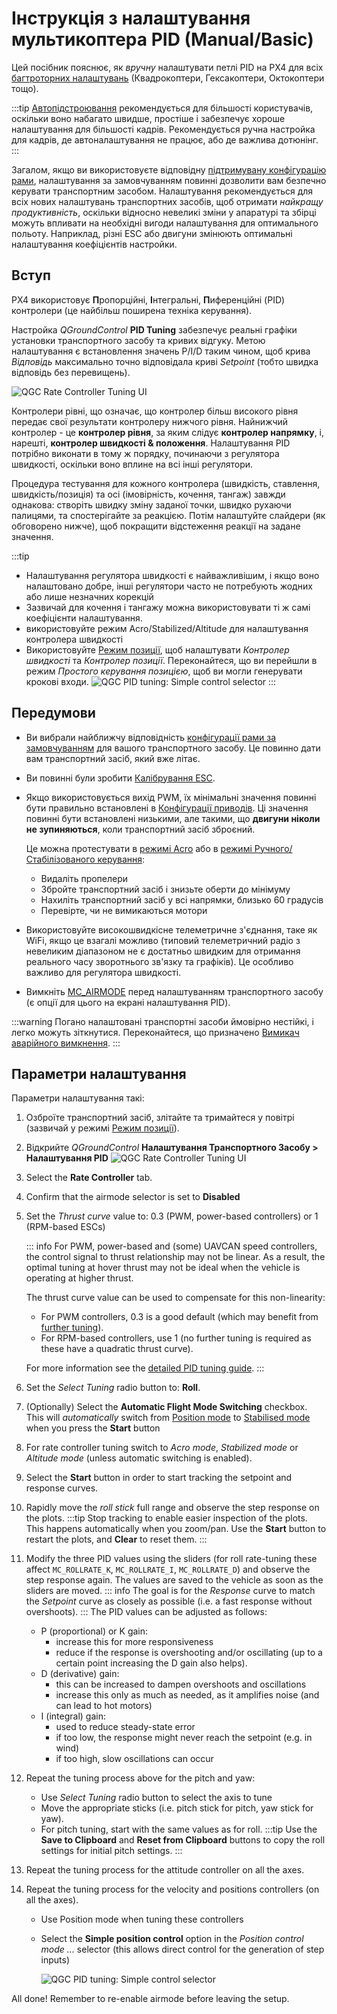 # Інструкція з налаштування мультикоптера PID (Manual/Basic)

Цей посібник пояснює, як _вручну_ налаштувати петлі PID на PX4 для всіх [багтроторних налаштувань](../airframes/airframe_reference.md#copter) (Квадрокоптери, Гексакоптери, Октокоптери тощо).

:::tip
[Автопідстроювання](../config/autotune.md) рекомендується для більшості користувачів, оскільки воно набагато швидше, простіше і забезпечує хороше налаштування для більшості кадрів. Рекомендується ручна настройка для кадрів, де автоналаштування не працює, або де важлива дотюнінг.
:::

Загалом, якщо ви використовуєте відповідну [підтримувану конфігурацію рами](../airframes/airframe_reference.md#copter), налаштування за замовчуванням повинні дозволити вам безпечно керувати транспортним засобом. Налаштування рекомендується для всіх нових налаштувань транспортних засобів, щоб отримати _найкращу продуктивність_, оскільки відносно невеликі зміни у апаратурі та збірці можуть впливати на необхідні вигоди налаштування для оптимального польоту. Наприклад, різні ESC або двигуни змінюють оптимальні налаштування коефіцієнтів настройки.

## Вступ

PX4 використовує **П**ропорційні, **I**нтегральні, **П**иференційні (PID) контролери (це найбільш поширена техніка керування).

Настройка _QGroundControl_ **PID Tuning** забезпечує реальні графіки установки транспортного засобу та кривих відгуку. Метою налаштування є встановлення значень P/I/D таким чином, щоб крива _Відповідь_ максимально точно відповідала криві _Setpoint_ (тобто швидка відповідь без перевищень).

![QGC Rate Controller Tuning UI](../../assets/mc_pid_tuning/qgc_mc_pid_tuning_rate_controller.png)

Контролери рівні, що означає, що контролер більш високого рівня передає свої результати контролеру нижчого рівня. Найнижчий контролер - це **контролер рівня**, за яким слідує **контролер напрямку**, і, нарешті, **контролер швидкості & положення**. Налаштування PID потрібно виконати в тому ж порядку, починаючи з регулятора швидкості, оскільки воно вплине на всі інші регулятори.

Процедура тестування для кожного контролера (швидкість, ставлення, швидкість/позиція) та осі (імовірність, кочення, тангаж) завжди однакова: створіть швидку зміну заданої точки, швидко рухаючи палицями, та спостерігайте за реакцією. Потім налаштуйте слайдери (як обговорено нижче), щоб покращити відстеження реакції на задане значення.

:::tip

- Налаштування регулятора швидкості є найважливішим, і якщо воно налаштовано добре, інші регулятори часто не потребують жодних або лише незначних корекцій
- Зазвичай для кочення і тангажу можна використовувати ті ж самі коефіцієнти налаштування.
- використовуйте режим Acro/Stabilized/Altitude для налаштування контролера швидкості
- Використовуйте [Режим позиції](../flight_modes_mc/position.md), щоб налаштувати _Контролер швидкості_ та _Контролер позиції_. Переконайтеся, що ви перейшли в режим _Простого керування позицією_, щоб ви могли генерувати крокові входи. ![QGC PID tuning: Simple control selector](../../assets/mc_pid_tuning/qgc_mc_pid_tuning_simple_control.png)
:::

## Передумови

- Ви вибрали найближчу відповідність [конфігурації рами за замовчуванням](../config/airframe.md) для вашого транспортного засобу. Це повинно дати вам транспортний засіб, який вже літає.
- Ви повинні були зробити [Калібрування ESC](../advanced_config/esc_calibration.md).
- Якщо використовується вихід PWM, їх мінімальні значення повинні бути правильно встановлені в [Конфігурації приводів](../config/actuators.md). Ці значення повинні бути встановлені низькими, але такими, що **двигуни ніколи не зупиняються**, коли транспортний засіб зброєний.

  Це можна протестувати в [режимі Acro](../flight_modes_mc/acro.md) або в [режимі Ручного/Стабілізованого керування](../flight_modes_mc/manual_stabilized.md):

  - Видаліть пропелери
  - Збройте транспортний засіб і знизьте оберти до мінімуму
  - Нахиліть транспортний засіб у всі напрямки, близько 60 градусів
  - Перевірте, чи не вимикаються мотори

- Використовуйте високошвидкісне телеметричне з'єднання, таке як WiFi, якщо це взагалі можливо (типовий телеметричний радіо з невеликим діапазоном не є достатньо швидким для отримання реального часу зворотнього зв'язку та графіків). Це особливо важливо для регулятора швидкості.
- Вимкніть [MC_AIRMODE](../advanced_config/parameter_reference.md#MC_AIRMODE) перед налаштуванням транспортного засобу (є опції для цього на екрані налаштування PID).

:::warning
Погано налаштовані транспортні засоби ймовірно нестійкі, і легко можуть зіткнутися. Переконайтеся, що призначено [Вимикач аварійного вимкнення](../config/safety.md#emergency-switches).
:::

## Параметри налаштування

Параметри налаштування такі:

1. Озброїте транспортний засіб, злітайте та тримайтеся у повітрі (зазвичай у режимі [Режим позиції](../flight_modes_mc/position.md)).
1. Відкрийте _QGroundControl_ **Налаштування Транспортного Засобу > Налаштування PID** ![QGC Rate Controller Tuning UI](../../assets/mc_pid_tuning/qgc_mc_pid_tuning_rate_controller.png)
1. Select the **Rate Controller** tab.
1. Confirm that the airmode selector is set to **Disabled**
1. Set the _Thrust curve_ value to: 0.3 (PWM, power-based controllers) or 1 (RPM-based ESCs)

   ::: info For PWM, power-based and (some) UAVCAN speed controllers, the control signal to thrust relationship may not be linear. As a result, the optimal tuning at hover thrust may not be ideal when the vehicle is operating at higher thrust.

   The thrust curve value can be used to compensate for this non-linearity:

   - For PWM controllers, 0.3 is a good default (which may benefit from [further tuning](../config_mc/pid_tuning_guide_multicopter.md#thrust-curve)).
   - For RPM-based controllers, use 1 (no further tuning is required as these have a quadratic thrust curve).

   For more information see the [detailed PID tuning guide](../config_mc/pid_tuning_guide_multicopter.md#thrust-curve).
:::

1. Set the _Select Tuning_ radio button to: **Roll**.
1. (Optionally) Select the **Automatic Flight Mode Switching** checkbox. This will _automatically_ switch from [Position mode](../flight_modes_mc/position.md) to [Stabilised mode](../flight_modes_mc/manual_stabilized.md) when you press the **Start** button
1. For rate controller tuning switch to _Acro mode_, _Stabilized mode_ or _Altitude mode_ (unless automatic switching is enabled).
1. Select the **Start** button in order to start tracking the setpoint and response curves.
1. Rapidly move the _roll stick_ full range and observe the step response on the plots. :::tip Stop tracking to enable easier inspection of the plots. This happens automatically when you zoom/pan. Use the **Start** button to restart the plots, and **Clear** to reset them.
:::
1. Modify the three PID values using the sliders (for roll rate-tuning these affect `MC_ROLLRATE_K`, `MC_ROLLRATE_I`, `MC_ROLLRATE_D`) and observe the step response again. The values are saved to the vehicle as soon as the sliders are moved. ::: info The goal is for the _Response_ curve to match the _Setpoint_ curve as closely as possible (i.e. a fast response without overshoots). ::: The PID values can be adjusted as follows:
   - P (proportional) or K gain:
     - increase this for more responsiveness
     - reduce if the response is overshooting and/or oscillating (up to a certain point increasing the D gain also helps).
   - D (derivative) gain:
     - this can be increased to dampen overshoots and oscillations
     - increase this only as much as needed, as it amplifies noise (and can lead to hot motors)
   - I (integral) gain:
     - used to reduce steady-state error
     - if too low, the response might never reach the setpoint (e.g. in wind)
     - if too high, slow oscillations can occur
1. Repeat the tuning process above for the pitch and yaw:
   - Use _Select Tuning_ radio button to select the axis to tune
   - Move the appropriate sticks (i.e. pitch stick for pitch, yaw stick for yaw).
   - For pitch tuning, start with the same values as for roll. :::tip Use the **Save to Clipboard** and **Reset from Clipboard** buttons to copy the roll settings for initial pitch settings.
:::
1. Repeat the tuning process for the attitude controller on all the axes.
1. Repeat the tuning process for the velocity and positions controllers (on all the axes).

   - Use Position mode when tuning these controllers
   - Select the **Simple position control** option in the _Position control mode ..._ selector (this allows direct control for the generation of step inputs)

     ![QGC PID tuning: Simple control selector](../../assets/mc_pid_tuning/qgc_mc_pid_tuning_simple_control.png)

All done! Remember to re-enable airmode before leaving the setup.
